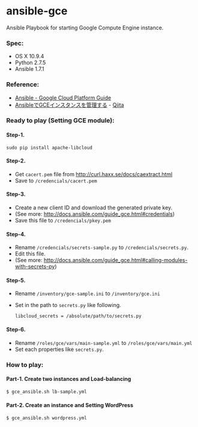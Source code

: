 ansible-gce
===========
Ansible Playbook for starting Google Compute Engine instance.

### Spec:
- OS X 10.9.4
- Python 2.7.5
- Ansible 1.7.1

### Reference:
- [Ansible - Google Cloud Platform Guide](http://docs.ansible.com/guide_gce.html)
- [AnsibleでGCEインスタンスを管理する](http://qiita.com/curious-eyes/items/c7feb3edbeb7c7c640e6) - [Qiita](http://qiita.com/curious-eyes)

### Ready to play (Setting GCE module):
#### Step-1.
`sudo pip install apache-libcloud`

#### Step-2.
- Get `cacert.pem` file from http://curl.haxx.se/docs/caextract.html
- Save to `/credencials/cacert.pem`

#### Step-3.
- Create a new client ID and download the generated private key.
- (See more: http://docs.ansible.com/guide_gce.html#credentials)
- Save this file to `/credencials/pkey.pem`

#### Step-4.
- Rename `/credencials/secrets-sample.py` to `/credencials/secrets.py`.
- Edit this file.
- (See more: http://docs.ansible.com/guide_gce.html#calling-modules-with-secrets-py)

#### Step-5.
- Rename `/inventory/gce-sample.ini` to `/inventory/gce.ini`
- Set in the path to `secrets.py` like following.

   ```
   libcloud_secrets = /absolute/path/to/secrets.py
   ```

#### Step-6.
- Rename `/roles/gce/vars/main-sample.yml` to `/roles/gce/vars/main.yml`
- Set each properties like `secrets.py`.

### How to play:
#### Part-1. Create two instances and Load-balancing
```bash
$ gce_ansible.sh lb-sample.yml
```

#### Part-2. Create an instance and Setting WordPress
```bash
$ gce_ansible.sh wordpress.yml
```
